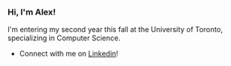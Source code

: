 ### Hi, I'm Alex!

I'm entering my second year this fall at the University of Toronto, specializing in Computer Science.

- Connect with me on [Linkedin](https://www.linkedin.com/in/alex-lee-cs/)!
<!--
**alexlee27/alexlee27** is a ✨ _special_ ✨ repository because its `README.md` (this file) appears on your GitHub profile.

Here are some ideas to get you started:

- 🔭 I’m currently working on ...
- 🌱 I’m currently learning ...
- 👯 I’m looking to collaborate on ...
- 🤔 I’m looking for help with ...
- 💬 Ask me about ...
- 📫 How to reach me: ...
- 😄 Pronouns: ...
- ⚡ Fun fact: ...
-->

